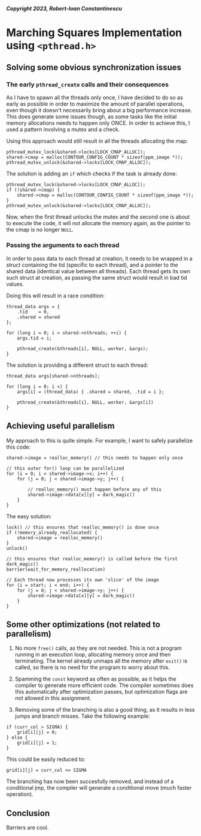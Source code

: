 ##### Copyright 2023, Robert-Ioan Constantinescu

# Marching Squares Implementation using `<pthread.h>`

## Solving some obvious synchronization issues

### The early `pthread_create` calls and their consequences

As I have to spawn all the threads only once, I have decided to do so as
early as possible in order to maximize the amount of parallel operations, even
though it doesn't necessarily bring about a big performance increase. This does
generate some issues though, as some tasks like the initial memory allocations
needs to happen only ONCE. In order to achieve this, I used a pattern involving
a mutex and a check.

Using this approach would still result in all the threads allocating the map:
```
pthread_mutex_lock(&shared->locks[LOCK_CMAP_ALLOC]);
shared->cmap = malloc(CONTOUR_CONFIG_COUNT * sizeof(ppm_image *));
pthread_mutex_unlock(&shared->locks[LOCK_CMAP_ALLOC]);
```

The solution is adding an `if` which checks if the task is already done:
```
pthread_mutex_lock(&shared->locks[LOCK_CMAP_ALLOC]);
if (!shared->cmap) {
    shared->cmap = malloc(CONTOUR_CONFIG_COUNT * sizeof(ppm_image *));
}
pthread_mutex_unlock(&shared->locks[LOCK_CMAP_ALLOC]);
```

Now, when the first thread unlocks the mutex and the second one is about to
execute the code, it will not allocate the memory again, as the pointer to the
cmap is no longer `NULL`.

### Passing the arguments to each thread

In order to pass data to each thread at creation, it needs to be wrapped in
a struct containing the tid (specific to each thread), and a pointer to the
shared data (identical value between all threads). Each thread gets its own
such struct at creation, as passing the same struct would result in bad tid
values.

Doing this will result in a race condition:
```
thread_data args = {
    .tid    = 0,
    .shared = shared
};

for (long i = 0; i < shared->nthreads; ++i) {
    args.tid = i;

    pthread_create(&threads[i], NULL, worker, &args);
}
```

The solution is providing a different struct to each thread:
```
thread_data args[shared->nthreads];

for (long i = 0; i <) {
    args[i] = (thread_data) { .shared = shared, .tid = i };

    pthread_create(&threads[i], NULL, worker, &args[i])
}
```

## Achieving useful parallelism

My approach to this is quite simple. For example, I want to safely parallelize
this code:
```
shared->image = realloc_memory() // this needs to happen only once

// this outer for() loop can be parallelized
for (i = 0; i < shared->image->x; i++) {
    for (j = 0; j < shared->image->y; j++) {

        // realloc_memory() must happen before any of this
        shared->image->data[x][y] = dark_magic()
    }
}
```

The easy solution:
```
lock() // this ensures that realloc_memory() is done once
if (!memory_already_reallocated) {
    shared->image = realloc_memory()
}
unlock()

// this ensures that realloc_memory() is called before the first dark_magic()
barrier(wait_for_memory_reallocation)

// Each thread now processes its own 'slice' of the image
for (i = start; i < end; i++) {
    for (j = 0; j < shared->image->y; j++) {
        shared->image->data[x][y] = dark_magic()
    }
}
```

## Some other optimizations (not related to parallelism)

1) No more `free()` calls, as they are not needed. This is not a program
running in an execution loop, allocating memory once and then terminating.
The kernel already unmaps all the memory after `exit()` is called, so there
is no need for the program to worry about this.

2) Spamming the `const` keyword as often as possible, as it helps the compiler
to generate more efficient code. The compiler sometimes does this automatically
after optimization passes, but optimization flags are not allowed in this
assignment.

3) Removing some of the branching is also a good thing, as it results in less
jumps and branch misses. Take the following example:

```
if (curr_col > SIGMA) {
    grid[i][j] = 0;
} else {
    grid[i][j] = 1;
}
```

This could be easily reduced to:
```
grid[i][j] = curr_col <= SIGMA
```

The branching has now been succesfully removed, and instead of a conditional
jmp, the compiler will generate a conditional move (much faster operation).

## Conclusion

Barriers are cool.

